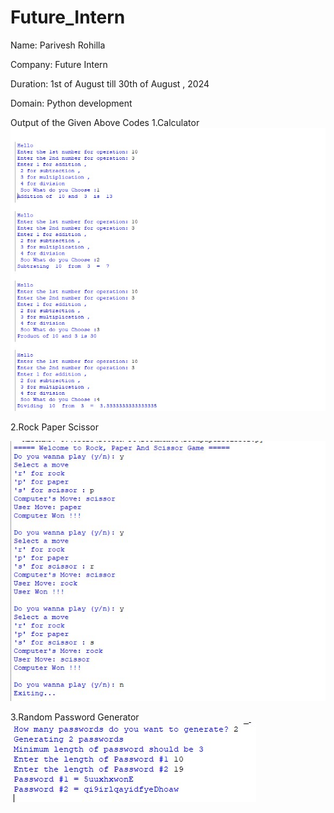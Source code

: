 # Future_Intern

Name: Parivesh Rohilla

Company: Future Intern

Duration: 1st of August till 30th of August , 2024

Domain: Python development

Output of the Given Above Codes
1.Calculator
<br>
<img src = "Images/calc.jpg">

2.Rock Paper Scissor
<br>

<img src = "Images/rockscr.jpg">

3.Random Password Generator
<br>
<img src = "Images/pass.jpg">
